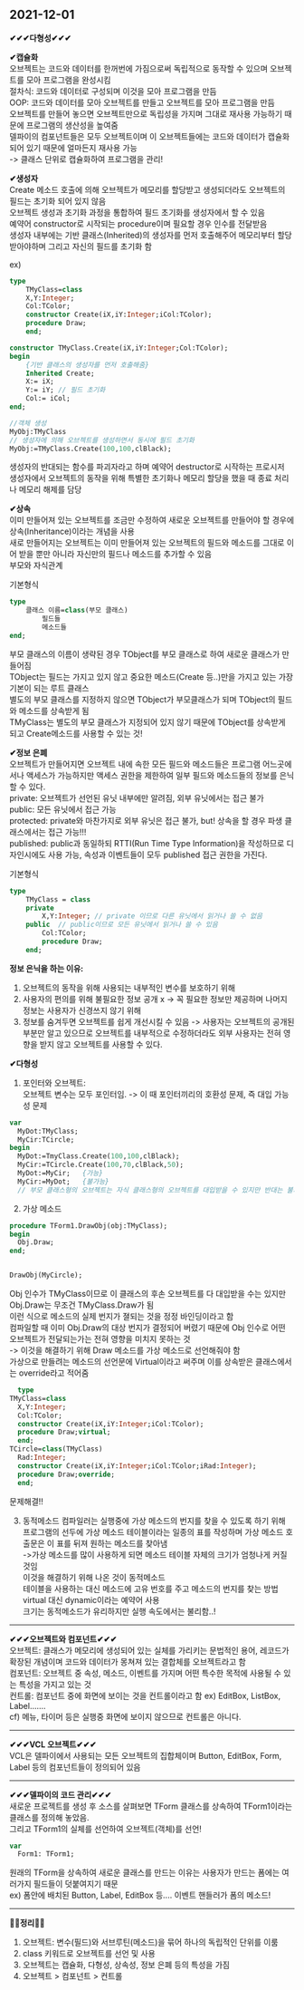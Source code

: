 2021-12-01
------------------------------

**✔✔✔다형성✔✔✔**  

**✔캡슐화**  
오브젝트는 코드와 데이터를 한꺼번에 가짐으로써 독립적으로 동작할 수 있으며 오브젝트를 모아 프로그램을 완성시킴  
절차식: 코드와 데이터로 구성되며 이것을 모아 프로그램을 만듬  
OOP: 코드와 데이터를 모아 오브젝트를 만들고 오브젝트를 모아 프로그램을 만듬  
오브젝트를 만들어 놓으면 오브젝트만으로 독립성을 가지며 그대로 재사용 가능하기 때문에 프로그램의 생산성을 높여줌  
델파이의 컴포넌트들은 모두 오브젝트이며 이 오브젝트들에는 코드와 데이터가 캡슐화되어 있기 때문에 얼마든지 재사용 가능  
-> 클래스 단위로 캡슐화하여 프로그램을 관리!

__✔생성자__  
Create 메소드 호출에 의해 오브젝트가 메모리를 할당받고 생성되더라도 오브젝트의 필드는 초기화 되어 있지 않음  
오브젝트 생성과 초기화 과정을 통합하여 필드 초기화를 생성자에서 할 수 있음  
예약어 constructor로 시작되는 procedure이며 필요할 경우 인수를 전달받음  
생성자 내부에는 기반 클래스(Inherited)의 생성자를 먼저 호출해주어 메모리부터 할당 받아야하며 그리고 자신의 필드를 초기화 함  

ex)  
```Pascal
type
	TMyClass=class
	X,Y:Integer;
	Col:TColor;
	constructor Create(iX,iY:Integer;iCol:TColor);
	procedure Draw;
	end;

constructor TMyClass.Create(iX,iY:Integer;Col:TColor);
begin
	{기반 클래스의 생성자를 먼저 호출해줌}
	Inherited Create;
	X:= iX;
	Y:= iY; // 필드 초기화
	Col:= iCol;
end;

//객체 생성
MyObj:TMyClass
// 생성자에 의해 오브젝트를 생성하면서 동시에 필드 초기화  
MyObj:=TMyClass.Create(100,100,clBlack); 
```

생성자의 반대되는 함수를 파괴자라고 하며 예약어 destructor로 시작하는 프로시저  
생성자에서 오브젝트의 동작을 위해 특별한 초기화나 메모리 할당을 했을 때 종료 처리나 메모리 해제를 담당  

__✔상속__  
이미 만들어져 있는 오브젝트를 조금만 수정하여 새로운 오브젝트를 만들어야 할 경우에 상속(Inheritance)이라는 개념을 사용  
새로 만들어지는 오브젝트는 이미 만들어져 있는 오브젝트의 필드와 메소드를 그대로 이어 받을 뿐만 아니라 자신만의 필드나 메소드를 추가할 수 있음  
부모와 자식관계  

기본형식
```Pascal
type
	클래스 이름=class(부모 클래스)
		필드들
		메소드들
end;
```
부모 클래스의 이름이 생략된 경우 TObject를 부모 클래스로 하여 새로운 클래스가 만들어짐    
TObject는 필드는 가지고 있지 않고 중요한 메소드(Create 등..)만을 가지고 있는 가장 기본이 되는 루트 클래스  
별도의 부모 클래스를 지정하지 않으면 TObject가 부모클래스가 되며 TObject의 필드와 메소드를 상속받게 됨  
TMyClass는 별도의 부모 클래스가 지정되어 있지 않기 때문에 TObject를 상속받게 되고 Create메소드를 사용할 수 있는 것!  

__✔정보 은폐__  
오브젝트가 만들어지면 오브젝트 내에 속한 모든 필드와 메소드들은 프로그램 어느곳에서나 액세스가 가능하지만 액세스 권한을 제한하여 일부 필드와 메소드들의 정보를 은닉할 수 있다.  
private: 오브젝트가 선언된 유닛 내부에만 알려짐, 외부 유닛에서는 접근 불가  
public: 모든 유닛에서 접근 가능  
protected: private와 마찬가지로 외부 유닛은 접근 불가, but! 상속을 할 경우 파생 클래스에서는 접근 가능!!!  
published: public과 동일하되 RTTI(Run Time Type Information)을 작성하므로 디자인시에도 사용 가능, 속성과 이벤트들이 모두 published 접근 권한을 가진다.  

기본형식
```Pascal
type
	TMyClass = class
	private
		X,Y:Integer; // private 이므로 다른 유닛에서 읽거나 쓸 수 없음
	public  // public이므로 모든 유닛에서 읽거나 쓸 수 있음
		Col:TColor;
		procedure Draw;
	end;  
```

 __정보 은닉을 하는 이유:__  
 
 1. 오브젝트의 동작을 위해 사용되는 내부적인 변수를 보호하기 위해  
 2. 사용자의 편의를 위해 불필요한 정보 공개 x -> 꼭 필요한 정보만 제공하며 나머지 정보는 사용자가 신경쓰지 않기 위해  
 3. 정보를 숨겨두면 오브젝트를 쉽게 개선시킬 수 있음 -> 사용자는 오브젝트의 공개된 부분만 알고 있으므로 오브젝트를 내부적으로 수정하더라도 외부 사용자는 전혀 영향을 받지 않고 오브젝트를 사용할 수 있다.  
 
__✔다형성__  
1. 포인터와 오브젝트:  
오브젝트 변수는 모두 포인터임. -> 이 때 포인터끼리의 호환성 문제, 즉 대입 가능성 문제  
```Pascal
var
  MyDot:TMyClass;
  MyCir:TCircle;
begin
  MyDot:=TmyClass.Create(100,100,clBlack);
  MyCir:=TCircle.Create(100,70,clBlack,50);
  MyDot:=MyCir;   {가능}
  MyCir:=MyDot;   {불가능}
  // 부모 클래스형의 오브젝트는 자식 클래스형의 오브젝트를 대입받을 수 있지만 반대는 불가능!!!
```

2. 가상 메소드
```Pascal
procedure TForm1.DrawObj(obj:TMyClass);
begin
  Obj.Draw;
end;


DrawObj(MyCircle);
```
Obj 인수가 TMyClass이므로 이 클래스의 후손 오브젝트를 다 대입받을 수는 있지만 Obj.Draw는 무조건 TMyClass.Draw가 됨  
이런 식으로 메소드의 실제 번지가 졀되는 것을 정정 바인딩이라고 함  
컴파일할 때 이미 Obj.Draw의 대상 번지가 결정되어 버렸기 때문에 Obj 인수로 어떤 오브젝트가 전달되는가는 전혀 영향을 미치지 못하는 것  
-> 이것을 해결하기 위해 Draw 메소드를 가상 메소드로 선언해줘야 함  
가상으로 만들려는 메소드의 선언문에 Virtual이라고 써주며 이를 상속받은 클래스에서는 override라고 적어줌

```Pascal
  type
TMyClass=class
  X,Y:Integer;
  Col:TColor;
  constructor Create(iX,iY:Integer;iCol:TColor);
  procedure Draw;virtual;
  end;
TCircle=class(TMyClass)
  Rad:Integer;
  constructor Create(iX,iY:Integer;iCol:TColor;iRad:Integer);
  procedure Draw;override;
  end;
```
문제해결!!

3. 동적메소드 
컴파일러는 실행중에 가상 메소드의 번지를 찾을 수 있도록 하기 위해 프로그램의 선두에 가상 메소드 테이블이라는 일종의 표를 작성하며 가상 메소드 호출문은 이 표를 뒤져 원하는 메소드를 찾아냄  
->가상 메소드를 많이 사용하게 되면 메소드 테이블 자체의 크기가 엄청나게 커질 것임  
이것을 해결하기 위해 나온 것이 동적메소드  
테이블을 사용하는 대신 메소드에 고유 번호를 주고 메소드의 번지를 찾는 방법  
virtual 대신 dynamic이라는 예약어 사용  
크기는 동적메소드가 유리하지만 실행 속도에서는 불리함..!

--------------------------

**✔✔✔오브젝트와 컴포넌트✔✔✔**  
오브젝트: 클래스가 메모리에 생성되어 있는 실체를 가리키는 문법적인 용어, 레코드가 확장된 개념이며 코드와 데이터가 몽쳐져 있는 결합체를 오브젝트라고 함  
컴포넌트: 오브젝트 중 속성, 메소드, 이벤트를 가지며 어떤 특수한 목적에 사용될 수 있는 특성을 가지고 있는 것  
컨트롤: 컴포넌트 중에 화면에 보이는 것을 컨트롤이라고 함 ex) EditBox, ListBox, Label.......  
cf) 메뉴, 타이머 등은 실행중 화면에 보이지 않으므로 컨트롤은 아니다.  

--------------------------

**✔✔✔VCL 오브젝트✔✔✔**  
VCL은 델파이에서 사용되는 모든 오브젝트의 집합체이며 Button, EditBox, Form, Label 등의 컴포넌트들이 정의되어 있음

-----------------------------

**✔✔✔델파이의 코드 관리✔✔✔**  
새로운 프로젝트를 생성 후 소스를 살펴보면 TForm 클래스를 상속하여 TForm1이라는 클래스를 정의해 놓았음.  
그리고 TForm1의 실체를 선언하여 오브젝트(객체)를 선언!  
```Pascal
var
  Form1: TForm1;
```
원래의 TForm을 상속하여 새로운 클래스를 만드는 이유는 사용자가 만드는 폼에는 여러가지 필드들이 덧붙여지기 때문  
ex) 폼안에 배치된 Button, Label, EditBox 등....
이벤트 핸들러가 폼의 메소드!  

-------------------

**🙌🙌정리🙌🙌**  
1. 오브젝트: 변수(필드)와 서브루틴(메소드)을 묶어 하나의 독립적인 단위를 이룸  
2. class 키워드로 오브젝트를 선언 및 사용  
3. 오브젝트는 캡슐화, 다형성, 상속성, 정보 은폐 등의 특성을 가짐  
4. 오브젝트 > 컴포넌트 > 컨트롤


